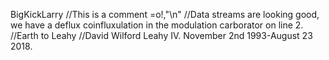 BigKickLarry
//This is a comment =o!,"\n"
//Data streams are looking good, we have a deflux coinfluxulation in the modulation carborator on line 2.
//Earth to Leahy
//David Wilford Leahy IV. November 2nd 1993-August 23 2018.
